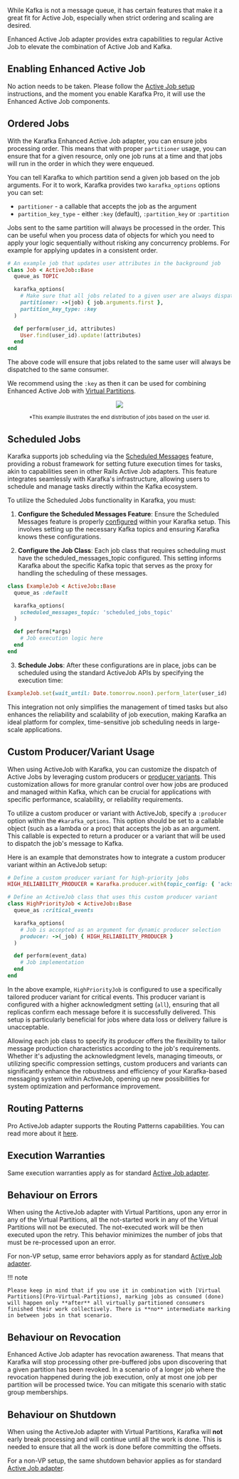 While Kafka is not a message queue, it has certain features that make it a great fit for Active Job, especially when strict ordering and scaling are desired.

Enhanced Active Job adapter provides extra capabilities to regular Active Job to elevate the combination of Active Job and Kafka.

## Enabling Enhanced Active Job

No action needs to be taken. Please follow the [Active Job setup](Active-Job#active-job-setup) instructions, and the moment you enable Karafka Pro, it will use the Enhanced Active Job components.

## Ordered Jobs

With the Karafka Enhanced Active Job adapter, you can ensure jobs processing order. This means that with proper `partitioner` usage, you can ensure that for a given resource, only one job runs at a time and that jobs will run in the order in which they were enqueued.

You can tell Karafka to which partition send a given job based on the job arguments. For it to work, Karafka provides two `karafka_options` options you can set:

- `partitioner` - a callable that accepts the job as the argument
- `partition_key_type` - either `:key` (default), `:partition_key` or `:partition`

Jobs sent to the same partition will always be processed in the order. This can be useful when you process data of objects for which you need to apply your logic sequentially without risking any concurrency problems. For example for applying updates in a consistent order.

```ruby
# An example job that updates user attributes in the background job
class Job < ActiveJob::Base
  queue_as TOPIC

  karafka_options(
    # Make sure that all jobs related to a given user are always dispatched to the same partition
    partitioner: ->(job) { job.arguments.first },
    partition_key_type: :key
  )

  def perform(user_id, attributes)
    User.find(user_id).update!(attributes)
  end
end
```

The above code will ensure that jobs related to the same user will always be dispatched to the same consumer.

We recommend using the `:key` as then it can be used for combining Enhanced Active Job with [Virtual Partitions](Pro-Virtual-Partitions).

<p align="center">
  <img src="https://cdn.karafka.io/assets/misc/charts/enhanced_aj_ordering.svg" />
</p>
<p align="center">
  <small>*This example illustrates the end distribution of jobs based on the user id.
  </small>
</p>

## Scheduled Jobs

Karafka supports job scheduling via the [Scheduled Messages](Pro-Scheduled-Messages) feature, providing a robust framework for setting future execution times for tasks, akin to capabilities seen in other Rails Active Job adapters. This feature integrates seamlessly with Karafka's infrastructure, allowing users to schedule and manage tasks directly within the Kafka ecosystem.

To utilize the Scheduled Jobs functionality in Karafka, you must:

1. **Configure the Scheduled Messages Feature**: Ensure the Scheduled Messages feature is properly [configured](Pro-Scheduled-Messages#enabling-scheduled-messages) within your Karafka setup. This involves setting up the necessary Kafka topics and ensuring Karafka knows these configurations.

2. **Configure the Job Class**: Each job class that requires scheduling must have the scheduled_messages_topic configured. This setting informs Karafka about the specific Kafka topic that serves as the proxy for handling the scheduling of these messages.

```ruby
class ExampleJob < ActiveJob::Base
  queue_as :default

  karafka_options(
    scheduled_messages_topic: 'scheduled_jobs_topic'
  )

  def perform(*args)
    # Job execution logic here
  end
end
```

3. **Schedule Jobs**: After these configurations are in place, jobs can be scheduled using the standard ActiveJob APIs by specifying the execution time:

```ruby
ExampleJob.set(wait_until: Date.tomorrow.noon).perform_later(user_id)
```

This integration not only simplifies the management of timed tasks but also enhances the reliability and scalability of job execution, making Karafka an ideal platform for complex, time-sensitive job scheduling needs in large-scale applications.

## Custom Producer/Variant Usage

When using ActiveJob with Karafka, you can customize the dispatch of Active Jobs by leveraging custom producers or [producer variants](WaterDrop-Variants). This customization allows for more granular control over how jobs are produced and managed within Kafka, which can be crucial for applications with specific performance, scalability, or reliability requirements.

To utilize a custom producer or variant with ActiveJob, specify a `:producer` option within the `#karafka_options`. This option should be set to a callable object (such as a lambda or a proc) that accepts the job as an argument. This callable is expected to return a producer or a variant that will be used to dispatch the job's message to Kafka.

Here is an example that demonstrates how to integrate a custom producer variant within an ActiveJob setup:

```ruby
# Define a custom producer variant for high-priority jobs
HIGH_RELIABILITY_PRODUCER = Karafka.producer.with(topic_config: { 'acks': 'all' })

# Define an ActiveJob class that uses this custom producer variant
class HighPriorityJob < ActiveJob::Base
  queue_as :critical_events

  karafka_options(
    # Job is accepted as an argument for dynamic producer selection
    producer: ->(_job) { HIGH_RELIABILITY_PRODUCER }
  )

  def perform(event_data)
    # Job implementation
  end
end
```

In the above example, `HighPriorityJob` is configured to use a specifically tailored producer variant for critical events. This producer variant is configured with a higher acknowledgment setting (`all`), ensuring that all replicas confirm each message before it is successfully delivered. This setup is particularly beneficial for jobs where data loss or delivery failure is unacceptable.

Allowing each job class to specify its producer offers the flexibility to tailor message production characteristics according to the job's requirements. Whether it's adjusting the acknowledgment levels, managing timeouts, or utilizing specific compression settings, custom producers and variants can significantly enhance the robustness and efficiency of your Karafka-based messaging system within ActiveJob, opening up new possibilities for system optimization and performance improvement.

## Routing Patterns

Pro ActiveJob adapter supports the Routing Patterns capabilities. You can read more about it [here](Pro-Routing-Patterns#activejob-routing-patterns).

## Execution Warranties

Same execution warranties apply as for standard [Active Job adapter](Active-Job#execution-warranties).

## Behaviour on Errors

When using the ActiveJob adapter with Virtual Partitions, upon any error in any of the Virtual Partitions, all the not-started work in any of the Virtual Partitions will not be executed. The not-executed work will be then executed upon the retry. This behavior minimizes the number of jobs that must be re-processed upon an error.

For non-VP setup, same error behaviors apply as for standard [Active Job adapter](Active-Job#behaviour-on-errors).

!!! note

    Please keep in mind that if you use it in combination with [Virtual Partitions](Pro-Virtual-Partitions), marking jobs as consumed (done) will happen only **after** all virtually partitioned consumers finished their work collectively. There is **no** intermediate marking in between jobs in that scenario.

## Behaviour on Revocation

Enhanced Active Job adapter has revocation awareness. That means that Karafka will stop processing other pre-buffered jobs upon discovering that a given partition has been revoked. In a scenario of a longer job where the revocation happened during the job execution, only at most one job per partition will be processed twice. You can mitigate this scenario with static group memberships.

## Behaviour on Shutdown

When using the ActiveJob adapter with Virtual Partitions, Karafka will **not** early break processing and will continue until all the work is done. This is needed to ensure that all the work is done before committing the offsets.

For a non-VP setup, the same shutdown behavior applies as for standard [Active Job adapter](Active-Job#behaviour-on-shutdown).
